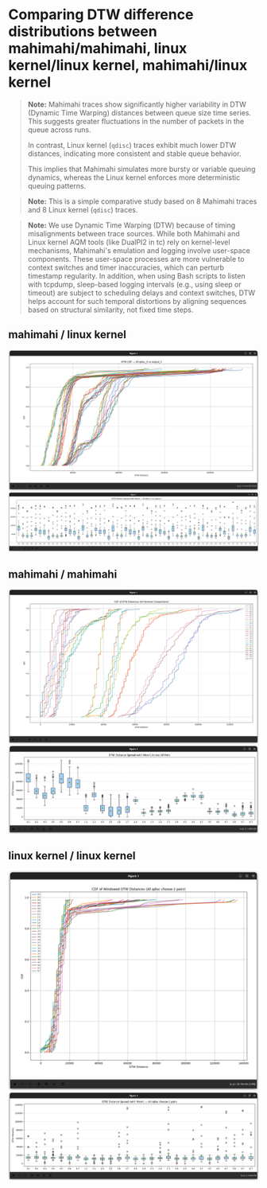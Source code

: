 
# Comparing DTW difference distributions between mahimahi/mahimahi, linux kernel/linux kernel, mahimahi/linux kernel

> **Note:** Mahimahi traces show significantly higher variability in DTW (Dynamic Time Warping) distances between queue size time series. This suggests greater fluctuations in the number of packets in the queue across runs.  
>  
> In contrast, Linux kernel (`qdisc`) traces exhibit much lower DTW distances, indicating more consistent and stable queue behavior.  
>  
> This implies that Mahimahi simulates more bursty or variable queuing dynamics, whereas the Linux kernel enforces more deterministic queuing patterns.

> **Note:** This is a simple comparative study based on 8 Mahimahi traces and 8 Linux kernel (`qdisc`) traces.

> **Note:** We use Dynamic Time Warping (DTW) because of timing misalignments between trace sources. While both Mahimahi and Linux kernel AQM tools (like DualPI2 in tc) rely on kernel-level mechanisms, Mahimahi's emulation and logging involve user-space components. These user-space processes are more vulnerable to context switches and timer inaccuracies, which can perturb timestamp regularity. In addition, when using Bash scripts to listen with tcpdump, sleep-based logging intervals (e.g., using sleep or timeout) are subject to scheduling delays and context switches, DTW helps account for such temporal distortions by aligning sequences based on structural similarity, not fixed time steps.


## mahimahi / linux kernel

![CDF plot](./img/image-1.png)
![DTW distance box-whisker plot](./img/image.png)

## mahimahi / mahimahi

![CDF plot](./img/image-2.png)
![DTW distance box-whisker plot](./img/image-3.png)

## linux kernel / linux kernel

![CDF plot](./img/image_cdf_qdisc.png)
![DTW distance box-whisker plot](./img/img_box_qdisc.png)

